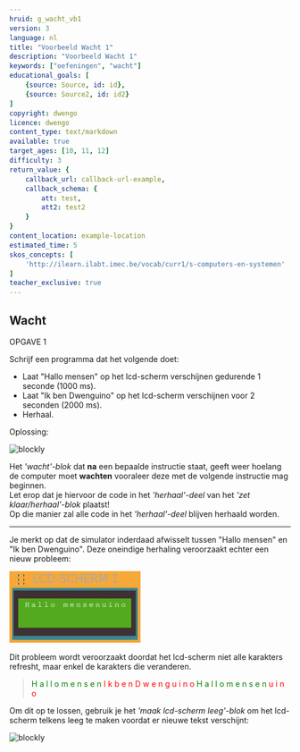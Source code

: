 ```yaml
---
hruid: g_wacht_vb1
version: 3
language: nl
title: "Voorbeeld Wacht 1"
description: "Voorbeeld Wacht 1"
keywords: ["oefeningen", "wacht"]
educational_goals: [
    {source: Source, id: id}, 
    {source: Source2, id: id2}
]
copyright: dwengo
licence: dwengo
content_type: text/markdown
available: true
target_ages: [10, 11, 12]
difficulty: 3
return_value: {
    callback_url: callback-url-example,
    callback_schema: {
        att: test,
        att2: test2
    }
}
content_location: example-location
estimated_time: 5
skos_concepts: [
    'http://ilearn.ilabt.imec.be/vocab/curr1/s-computers-en-systemen'
]
teacher_exclusive: true
---
```

## Wacht

OPGAVE 1

Schrijf een programma dat het volgende doet:

* Laat "Hallo mensen" op het lcd-scherm verschijnen gedurende 1 seconde (1000 ms).
* Laat "Ik ben Dwenguino" op het lcd-scherm verschijnen voor 2 seconden (2000 ms).
* Herhaal.

Oplossing:

![blockly](@learning-object/wacht_m1/nl/3)

<div class="alert alert-box alert-success">
Het <em>'wacht'-blok</em> dat <strong>na</strong> een bepaalde instructie staat, geeft weer hoelang de computer moet <strong>wachten</strong> vooraleer deze met de volgende instructie mag beginnen.
</div>


<div class="alert alert-box alert-danger">
Let erop dat je hiervoor de code in het <em>'herhaal'-deel</em> van het <em>'zet klaar/herhaal'-blok</em> plaatst!<br>
Op die manier zal alle code in het <em>'herhaal'-deel</em> blijven herhaald worden.
</div>

***

Je merkt op dat de simulator inderdaad afwisselt tussen "Hallo mensen" en "Ik ben Dwenguino". Deze oneindige herhaling veroorzaakt echter een nieuw probleem: 

![alt](embed/lcdvoorbeeld.png "Voorbeeld tekst")

Dit probleem wordt veroorzaakt doordat het lcd-scherm niet alle karakters refresht, maar enkel de karakters die veranderen.

> <span style="color:green">H a l l o  m e n s e n</span>
> <span style="color:red">  I k   b e n  D w e n g u i n o</span>
> <span style="color:green">H a l l o  m e n s e n</span><span style="color:red"> u i n o</span>

Om dit op te lossen, gebruik je het *'maak lcd-scherm leeg'-blok* om het lcd-scherm telkens leeg te maken voordat er nieuwe tekst verschijnt:

![blockly](@learning-object/wacht_m2/nl/3)
